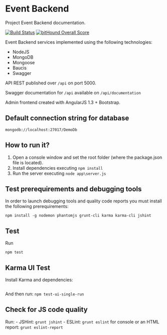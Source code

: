 # Event Backend #
Project Event Backend documentation.

[![Build Status](https://travis-ci.org/pjmolina/test01.svg?branch=master)](https://travis-ci.org/pjmolina/test01)
[![bitHound Overall Score](https://www.bithound.io/github/pjmolina/test01/badges/score.svg)](https://www.bithound.io/github/pjmolina/test01)

Event Backend services implemented using the following technologies:

* NodeJS
* MongoDB
* Mongoose
* Baucis
* Swagger

API REST published over `/api` on port 5000.

Swagger documentation for `/api` available on `/api/documentation`

Admin frontend created with AngularJS 1.3 + Bootstrap.

## Default connection string for database ##
`mongodb://localhost:27017/DemoDb`

## How to run it? ##

1. Open a console window and set the root folder (where the package.json file is located). 
2. Install dependencies executing `npm install`
3. Run the server executing `node app\server.js`

## Test prerequirements and debugging tools ##
In order to launch debugging tools and quality code reports you must install the following prerequirements:

```npm install -g nodemon phantomjs grunt-cli karma karma-cli jshint```

## Test ##
Run 

```npm test```

## Karma UI Test ##
Install Karma and dependencies:

```npm install -g karma-chrome-launcher karma-coverage karma-firefox-launcher karma-jasmine karma-junit-reporter karma-phantomjs-launcher karma-teamcity-reporter@0.2.1 mocha-teamcity-cov-reporter jasmine-reporters karma@0.9.8 protractor 
```

And then run:
```npm test-ui-single-run```


## Check for JS code quality ##
Run:
	- JSHint: `grunt jshint`
	- ESLint: `grunt eslint` for console or an HTML report: `grunt eslint-report`


